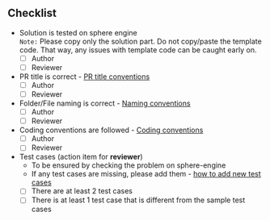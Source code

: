 ## Checklist
- Solution is tested on sphere engine <br/>
    `Note:` Please copy only the solution part. Do not copy/paste the template code. That way, any issues with template code can be caught early on.
    - [ ] Author
    - [ ] Reviewer
- PR title is correct - [PR title conventions](https://github.com/DSA-solutions-the10xacademy/JavaScript-DSA-Solutions#title-for-a-pull-request)
    - [ ] Author
    - [ ] Reviewer
- Folder/File naming is correct - [Naming conventions](https://github.com/DSA-solutions-the10xacademy/JavaScript-DSA-Solutions#naming-of-files-and-folders)
    - [ ] Author
    - [ ] Reviewer
- Coding conventions are followed - [Coding conventions](https://github.com/DSA-solutions-the10xacademy/JavaScript-DSA-Solutions#coding-conventions)
    - [ ] Author
    - [ ] Reviewer
- Test cases (action item for **reviewer**) <br/>
    - To be ensured by checking the problem on sphere-engine
    - If any test cases are missing, please add them - [how to add new test cases](https://github.com/DSA-solutions-the10xacademy/JavaScript-DSA-Solutions#adding-new-test-cases)
    - [ ] There are at least 2 test cases
    - [ ] There is at least 1 test case that is different from the sample test cases
